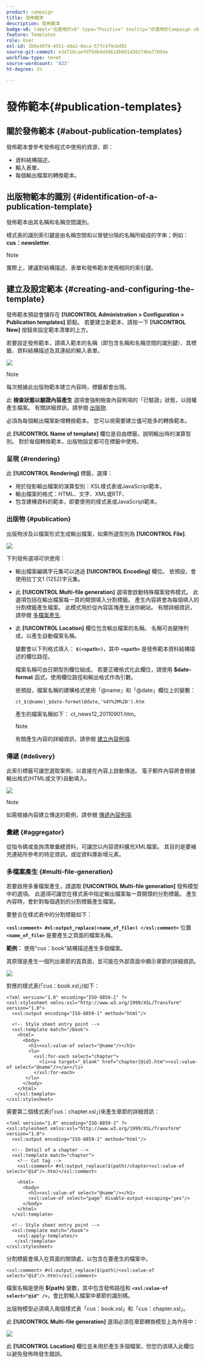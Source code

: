 ```yaml
---
product: campaign
title: 發佈範本
description: 發佈範本
badge-v8: label="也適用於v8" type="Positive" tooltip="亦適用於Campaign v8"
feature: Templates
role: User
exl-id: 3b6e4974-4551-4da2-8eca-577c4f9cbd91
source-git-commit: e34718caefdf5db4ddd61db601420274be77054e
workflow-type: tm+mt
source-wordcount: '823'
ht-degree: 1%

---
```


# 發佈範本{#publication-templates}

## 關於發佈範本 {#about-publication-templates}

發佈範本會參考發佈程式中使用的資源，即：

* 資料結構描述，
* 輸入表單，
* 每個輸出檔案的轉換範本。

## 出版物範本的識別 {#identification-of-a-publication-template}

發佈範本由其名稱和名稱空間識別。

樣式表的識別索引鍵是由名稱空間和以冒號分隔的名稱所組成的字串；例如： **cus：newsletter**.

>[!NOTE]
>
>實際上，建議對結構描述、表單和發佈範本使用相同的索引鍵。

## 建立及設定範本 {#creating-and-configuring-the-template}

發佈範本預設會儲存在 **[!UICONTROL Administration > Configuration > Publication templates]** 節點。 若要建立新範本，請按一下 **[!UICONTROL New]** 按鈕來設定範本清單的上方。

若要設定發佈範本，請填入範本的名稱（即包含名稱和名稱空間的識別鍵）、其標籤、資料結構描述及其連結的輸入表單。

![](assets/d_ncs_content_model.png)

>[!NOTE]
>
>每次根據此出版物範本建立內容時，標籤都會出現。

此 **檢查狀態以驗證內容產生** 選項會強制檢查內容例項的「已驗證」狀態，以授權產生檔案。 有關詳細資訊，請參閱 [出版物](#publication).

必須為每個輸出檔案新增轉換範本。 您可以視需要建立儘可能多的轉換範本。

此 **[!UICONTROL Name of template]** 欄位是自由標籤，說明輸出時的演算型別。 對於每個轉換範本，出版物設定都可在標籤中使用。

### 呈現 {#rendering}

此 **[!UICONTROL Rendering]** 標籤，選擇：

* 用於投影輸出檔案的演算型別：XSL樣式表或JavaScript範本，
* 輸出檔案的格式：HTML、文字、XML或RTF、
* 包含建構資料的範本，即要使用的樣式表或JavaScript範本。

### 出版物 {#publication}

出版物涉及以檔案形式生成輸出檔案，如果所選型別為 **[!UICONTROL File]**.

![](assets/d_ncs_content_model2.png)

下列發佈選項可供使用：

* 輸出檔案編碼字元集可以透過 **[!UICONTROL Encoding]** 欄位。 依預設，會使用拉丁文1 (1252)字元集。
* 此 **[!UICONTROL Multi-file generation]** 選項會啟動特殊檔案發佈模式。 此選項包括在輸出檔案每一頁的開頭填入分割標籤。 產生內容將會為每個填入的分割標籤產生檔案。 此模式用於從內容區塊產生迷你網站。 有關詳細資訊，請參閱 [多檔案產生](#multi-file-generation).
* 此 **[!UICONTROL Location]** 欄位包含輸出檔案的名稱。 名稱可由變陣列成，以產生自動檔案名稱。

  變數會以下列格式填入： **`$(<xpath>)`**，其中 **`<xpath>`** 是發佈範本資料結構描述的欄位路徑。

  檔案名稱可由日期型別欄位組成。 若要正確格式化此欄位，請使用 **$date-format** 函式，使用欄位路徑和輸出格式作為引數。

  依預設，檔案名稱的建構格式使用「@name」和「@date」欄位上的變數：

  ```
  ct_$(@name)_$date-format(@date,'%4Y%2M%2D').htm
  ```

  產生的檔案名稱如下： ct_news12_20110901.htm。

  >[!NOTE]
  >
  >有關產生內容的詳細資訊，請參閱 [建立內容例項](using-a-content-template.md#creating-a-content-instance).

### 傳遞 {#delivery}

此索引標籤可讓您選取案例，以直接在內容上啟動傳送。 電子郵件內容將會根據輸出格式(HTML或文字)自動填入。

![](assets/d_ncs_content_model3.png)

>[!NOTE]
>
>如需根據內容建立傳送的範例，請參閱 [傳遞內容例項](using-a-content-template.md#delivering-a-content-instance).

### 彙總 {#aggregator}

從指令碼或查詢清單彙總資料，可讓您以內容資料擴充XML檔案。 其目的是要補充連結所參考的特定資訊，或從資料庫新增元素。

### 多檔案產生 {#multi-file-generation}

若要啟用多重檔案產生，請選取 **[!UICONTROL Multi-file generation]** 發佈模型中的選項。 此選項可讓您在樣式表中指定輸出檔案每一頁開頭的分割標籤。 產生內容時，會針對每個遇到的分割標籤產生檔案。

要整合在樣式表中的分割標籤如下：

**`<xsl:comment> #nl:output_replace(<name_of_file>) </xsl:comment>`** 位置 **`<name_of_file>`** 是要產生之頁面的檔案名稱。

**範例：** 使用&quot;cus：book&quot;結構描述產生多個檔案。

其原理是產生一個列出章節的首頁面，並可能在外部頁面中顯示章節的詳細資訊。

![](assets/d_ncs_content_chunk.png)

對應的樣式表(「cus：book.xsl」)如下：

```
<?xml version="1.0" encoding="ISO-8859-1" ?>
<xsl:stylesheet xmlns:xsl="http://www.w3.org/1999/XSL/Transform" version="1.0">
  <xsl:output encoding="ISO-8859-1" method="html"/>

  <!-- Style sheet entry point -->
  <xsl:template match="/book">
    <html>
      <body>
        <h1><xsl:value-of select="@name"/></h1>
        <lu>
          <xsl:for-each select="chapter">
            <li><a target="_blank" href="chapter{@id}.htm"><xsl:value-of select="@name"/></a></li>  
          </xsl:for-each>
       </lu>
      </body>
    </html>
   </xsl:template>
</xsl:stylesheet>
```

需要第二個樣式表(「cus：chapter.xsl」)來產生章節的詳細資訊：

```
<?xml version="1.0" encoding="ISO-8859-1" ?>
<xsl:stylesheet xmlns:xsl="http://www.w3.org/1999/XSL/Transform" version="1.0">
  <xsl:output encoding="ISO-8859-1" method="html"/>

  <!-- Detail of a chapter -->
  <xsl:template match="chapter">
    <!-- Cut tag -->   
    <xsl:comment> #nl:output_replace($(path)/chapter<xsl:value-of select="@id"/>.htm)</xsl:comment>
    
    <html>
      <body>
        <h1><xsl:value-of select="@name"/></h1>
        <xsl:value-of select="page" disable-output-escaping="yes"/>
      </body>
    </html>
  </xsl:template>

  <!-- Style sheet entry point -->
  <xsl:template match="/book">
    <xsl:apply-templates/>
   </xsl:template>
</xsl:stylesheet>
```

分割標籤會填入在頁面的開頭處，以包含在要產生的檔案中。

```
<xsl:comment> #nl:output_replace($(path)/<xsl:value-of select="@id"/>.htm)</xsl:comment>
```

檔案名稱是使用 **$(path)** 變數，其中包含發佈路徑和 **`<xsl:value-of select="@id" />`**，會比對輸入檔案中章節的識別碼。

出版物模型必須填入兩個樣式表「cus：book.xsl」和「cus：chapter.xsl」。

此 **[!UICONTROL Multi-file generation]** 選項必須在章節轉換模型上為作用中：

![](assets/d_ncs_content_chunk2.png)

此 **[!UICONTROL Location]** 欄位並未用於產生多個檔案，但您仍須填入此欄位以避免發佈時發生錯誤。
